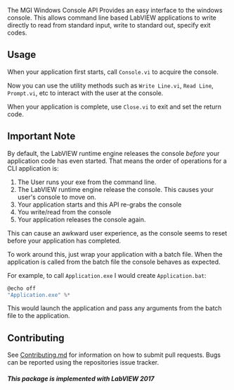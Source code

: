 The MGI Windows Console API Provides an easy interface to the windows console. This allows command line based LabVIEW applications to write directly to read from standard input, write to standard out, specify exit codes.

## Usage

When your application first starts, call `Console.vi` to acquire the console.

Now you can use the utility methods such as `Write Line.vi`, `Read Line`, `Prompt.vi`, etc to interact with the user at the console.

When your application is complete, use `Close.vi` to exit and set the return code.

## Important Note

By default, the LabVIEW runtime engine releases the console _before_ your application code has even started. That means the order of operations for a CLI application is:

1. The User runs your exe from the command line.
2. The LabVIEW runtime engine release the console. This causes your user's console to move on.
3. Your application starts and this API re-grabs the console
4. You write/read from the console
5. Your application releases the console again.

This can cause an awkward user experience, as the console seems to reset before your application has completed.

To work around this, just wrap your application with a batch file. When the application is called from the batch file the console behaves as expected.

For example, to call `Application.exe` I would create `Application.bat`:

```powershell
@echo off
"Application.exe" %*
```

This would launch the application and pass any arguments from the batch file to the application.

## Contributing

See [Contributing.md](CONTRIBUTING.md) for information on how to submit pull requests. Bugs can be reported using the repositories issue tracker.

#### _This package is implemented with LabVIEW 2017_
